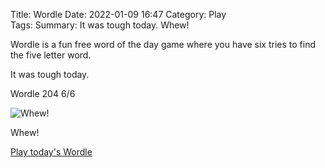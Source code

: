 Title: Wordle
Date: 2022-01-09 16:47
Category: Play	
Tags: 
Summary: It was tough today. Whew!

Wordle is a fun free word of the day game where you have six tries to find the five letter word. 

It was tough today.

Wordle 204 6/6

![Whew!](images/CleanShot%202022-01-09%20at%2016.48.35.png)

Whew!

[Play today's Wordle](https://www.powerlanguage.co.uk/wordle/)

